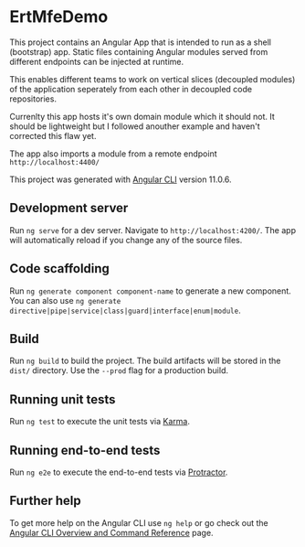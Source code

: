 # ErtMfeDemo

This project contains an Angular App that is intended to run as a shell (bootstrap) app. Static files containing Angular modules served from
different endpoints can be injected at runtime.

This enables different teams to work on vertical slices (decoupled modules) of the application seperately from each other in decoupled code
repositories.

Currenlty this app hosts it's own domain module which it should not. It should be lightweight but I followed anouther example and
haven't corrected this flaw yet.

The app also imports a module from a remote endpoint `http://localhost:4400/`

This project was generated with [Angular CLI](https://github.com/angular/angular-cli) version 11.0.6.

## Development server

Run `ng serve` for a dev server. Navigate to `http://localhost:4200/`. The app will automatically reload if you change any of the source files.

## Code scaffolding

Run `ng generate component component-name` to generate a new component. You can also use `ng generate directive|pipe|service|class|guard|interface|enum|module`.

## Build

Run `ng build` to build the project. The build artifacts will be stored in the `dist/` directory. Use the `--prod` flag for a production build.

## Running unit tests

Run `ng test` to execute the unit tests via [Karma](https://karma-runner.github.io).

## Running end-to-end tests

Run `ng e2e` to execute the end-to-end tests via [Protractor](http://www.protractortest.org/).

## Further help

To get more help on the Angular CLI use `ng help` or go check out the [Angular CLI Overview and Command Reference](https://angular.io/cli) page.
